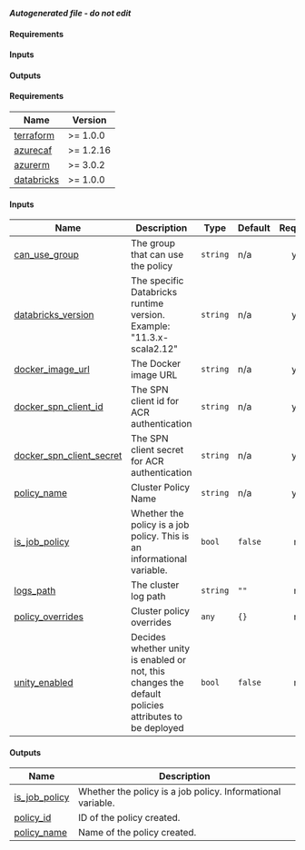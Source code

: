 ***Autogenerated file - do not edit***

#### Requirements

#### Inputs

#### Outputs

<!-- BEGIN_TF_DOCS -->
#### Requirements

| Name | Version |
|------|---------|
| <a name="requirement_terraform"></a> [terraform](#requirement\_terraform) | >= 1.0.0 |
| <a name="requirement_azurecaf"></a> [azurecaf](#requirement\_azurecaf) | >= 1.2.16 |
| <a name="requirement_azurerm"></a> [azurerm](#requirement\_azurerm) | >= 3.0.2 |
| <a name="requirement_databricks"></a> [databricks](#requirement\_databricks) | >= 1.0.0 |

#### Inputs

| Name | Description | Type | Default | Required |
|------|-------------|------|---------|:--------:|
| <a name="input_can_use_group"></a> [can\_use\_group](#input\_can\_use\_group) | The group that can use the policy | `string` | n/a | yes |
| <a name="input_databricks_version"></a> [databricks\_version](#input\_databricks\_version) | The specific Databricks runtime version. Example: "11.3.x-scala2.12" | `string` | n/a | yes |
| <a name="input_docker_image_url"></a> [docker\_image\_url](#input\_docker\_image\_url) | The Docker image URL | `string` | n/a | yes |
| <a name="input_docker_spn_client_id"></a> [docker\_spn\_client\_id](#input\_docker\_spn\_client\_id) | The SPN client id for ACR authentication | `string` | n/a | yes |
| <a name="input_docker_spn_client_secret"></a> [docker\_spn\_client\_secret](#input\_docker\_spn\_client\_secret) | The SPN client secret for ACR authentication | `string` | n/a | yes |
| <a name="input_policy_name"></a> [policy\_name](#input\_policy\_name) | Cluster Policy Name | `string` | n/a | yes |
| <a name="input_is_job_policy"></a> [is\_job\_policy](#input\_is\_job\_policy) | Whether the policy is a job policy. This is an informational variable. | `bool` | `false` | no |
| <a name="input_logs_path"></a> [logs\_path](#input\_logs\_path) | The cluster log path | `string` | `""` | no |
| <a name="input_policy_overrides"></a> [policy\_overrides](#input\_policy\_overrides) | Cluster policy overrides | `any` | `{}` | no |
| <a name="input_unity_enabled"></a> [unity\_enabled](#input\_unity\_enabled) | Decides whether unity is enabled or not, this changes the default policies attributes to be deployed | `bool` | `false` | no |

#### Outputs

| Name | Description |
|------|-------------|
| <a name="output_is_job_policy"></a> [is\_job\_policy](#output\_is\_job\_policy) | Whether the policy is a job policy. Informational variable. |
| <a name="output_policy_id"></a> [policy\_id](#output\_policy\_id) | ID of the policy created. |
| <a name="output_policy_name"></a> [policy\_name](#output\_policy\_name) | Name of the policy created. |
<!-- END_TF_DOCS -->
